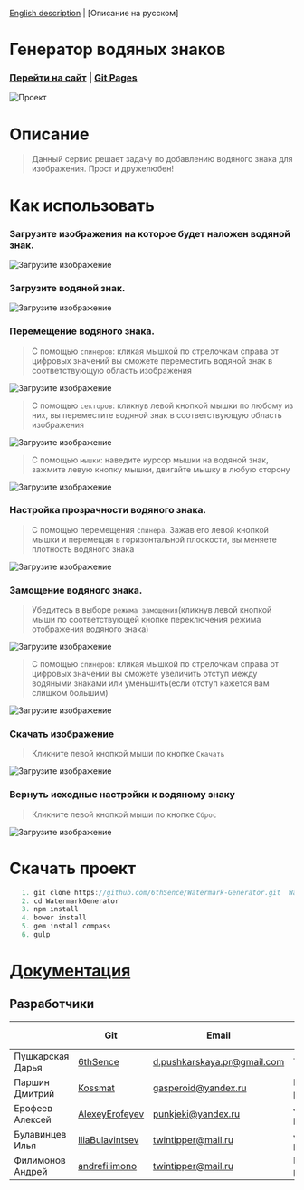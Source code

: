 [English description](https://github.com/6thSence/Watermark-Generator/blob/develop/README/ENG/README.md) | [Описание на русском] # Генератор водяных знаков ### [Перейти на сайт](http://filimonow.ru/ "Генератор водяных знаков") | [Git Pages](http://6thsence.github.io/Watermark-Generator/ "Watermark Generator")![ Проект ](https://github.com/6thSence/Watermark-Generator/raw/readme/README/image/RU/project.png)# Описание> Данный сервис решает задачу по добавлению водяного знака для изображения. Прост и дружелюбен! # Как использовать ### Загрузите изображения на которое будет наложен водяной знак.![Загрузите изображение](https://github.com/6thSence/Watermark-Generator/raw/readme/README/image/RU/download_1.png)### Загрузите водяной знак.![Загрузите изображение](https://github.com/6thSence/Watermark-Generator/raw/readme/README/image/RU/download_2.png)### Перемещение водяного знака.> C помощью `спинеров`: кликая мышкой по стрелочкам справа от цифровых значений вы сможете переместить водяной знак в соответствующую область изображения![Загрузите изображение](https://github.com/6thSence/Watermark-Generator/raw/readme/README/image/RU/move_1.png)> C помощью `секторов`: кликнув левой кнопкой мышки по любому из них, вы переместите водяной знак в соответствующую область изображения![Загрузите изображение](https://github.com/6thSence/Watermark-Generator/raw/readme/README/image/RU/move_2.png)> С помощью `мышки`: наведите курсор мышки на водяной знак, зажмите левую кнопку мышки, двигайте мышку в любую сторону![Загрузите изображение](https://github.com/6thSence/Watermark-Generator/raw/readme/README/image/RU/move_3.png)### Настройка прозрачности водяного знака. > C помощью перемещения `спинера`. Зажав его левой кнопкой мышки и перемещая в горизонтальной плоскости, вы меняете плотность водяного знака ![Загрузите изображение](https://github.com/6thSence/Watermark-Generator/raw/readme/README/image/RU/opacity.png)    ### Замощение водяного знака. > Убедитесь в выборе `режима замощения`(кликнув левой кнопкой мыши по соответствующей кнопке переключения режима отображения водяного знака)![Загрузите изображение](https://github.com/6thSence/Watermark-Generator/raw/readme/README/image/RU/tiling_1.png)> С помощью `спинеров`: кликая мышкой по стрелочкам справа от цифровых значений вы сможете увеличить отступ между водяными знаками или уменьшить(если отступ кажется вам слишком большим)![Загрузите изображение](https://github.com/6thSence/Watermark-Generator/raw/readme/README/image/RU/tiling_2.png)    ### Скачать изображение > Кликните левой кнопкой мыши по кнопке `Скачать`    ![Загрузите изображение](https://github.com/6thSence/Watermark-Generator/raw/readme/README/image/RU/download.png)    ### Вернуть исходные  настройки к водяному знаку> Кликните левой кнопкой мыши по кнопке `Сброс`![Загрузите изображение](https://github.com/6thSence/Watermark-Generator/raw/readme/README/image/RU/reset.png)# Скачать проект``` js   1. git clone https://github.com/6thSence/Watermark-Generator.git  WatermarkGenerator   2. cd WatermarkGenerator   3. npm install   4. bower install   5. gem install compass   6. gulp```   # [Документация](https://github.com/6thSence/Watermark-Generator/blob/develop/README/RU/documentation.md)## Разработчики |            | Git | Email | Работа в проекте || ---------- | --- | ----- | ---------------- || Пушкарская Дарья | [6thSence](https://github.com/6thSence) | d.pushkarskaya.pr@gmail.com | Тим-лид | | Паршин Дмитрий | [Kossmat](https://github.com/Kossmat) | gasperoid@yandex.ru | Frontend-разработчик || Ерофеев Алексей | [AlexeyErofeyev](https://github.com/AlexeyErofeyev) | punkjeki@yandex.ru | JS-разарботчик || Булавинцев Илья | [IliaBulavintsev](https://github.com/IliaBulavintsev) | twintipper@mail.ru | JS-разарботчик || Филимонов Андрей | [andrefilimono](https://github.com/andrefilimono) | twintipper@mail.ru | PHP-разарботчик |